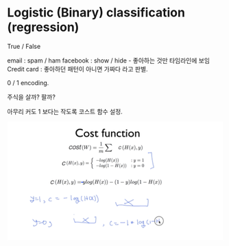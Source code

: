 # Logistic (Binary) classification (regression)

True / False

email : spam / ham
facebook : show / hide - 좋아하는 것만 타임라인에 보임
Credit card : 좋아하던 패턴이 아니면 가짜다 라고 판별.

0 / 1 encoding.

주식을 살까? 팔까?

아무리 커도 1 보다는 작도록 코스트 함수 설정.

![](logistic_cost_func.png)

